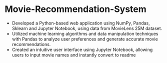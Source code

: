 # Movie-Recommendation-System

* Developed a Python-based web application using NumPy, Pandas, Sklearn and Jupyter Notebook, using
data from MovieLens 25M dataset.
* Utilized machine learning algorithms and data manipulation techniques with Pandas to analyze user preferences
and generate accurate movie recommendations.
* Created an intuitive user interface using Jupyter Notebook, allowing users to input movie names and instantly convert to readme

